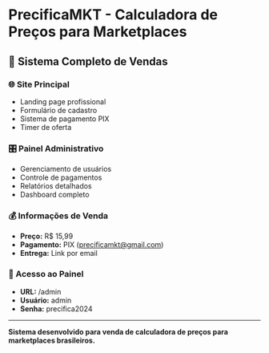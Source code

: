 # PrecificaMKT - Calculadora de Preços para Marketplaces

## 🚀 Sistema Completo de Vendas

### 🌐 Site Principal
- Landing page profissional
- Formulário de cadastro
- Sistema de pagamento PIX
- Timer de oferta

### 🎛️ Painel Administrativo
- Gerenciamento de usuários
- Controle de pagamentos
- Relatórios detalhados
- Dashboard completo

### 💰 Informações de Venda
- **Preço:** R$ 15,99
- **Pagamento:** PIX (precificamkt@gmail.com)
- **Entrega:** Link por email

### 🔑 Acesso ao Painel
- **URL:** /admin
- **Usuário:** admin
- **Senha:** precifica2024

---

**Sistema desenvolvido para venda de calculadora de preços para marketplaces brasileiros.**

